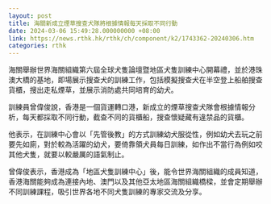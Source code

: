 ```yaml
---
layout: post
title: 海關新成立煙草搜查犬隊將根據情報每天採取不同行動
date: 2024-03-06 15:49:28.000000000 +08:00
link: https://news.rthk.hk/rthk/ch/component/k2/1743362-20240306.htm
categories: rthk
---
```


海關舉辦世界海關組織第六屆全球犬隻論壇暨地區犬隻訓練中心開幕禮，並於港珠澳大橋的基地，即場展示搜查犬的訓練工作，包括模擬搜查犬在半空登上船舶搜查貨櫃，搜出走私煙草，並展示消防處共同培育的幼犬。

訓練員曾偉俊說，香港是一個貨運轉口港，新成立的煙草搜查犬隊會根據情報分析，每天都採取不同行動，截查不同的貨櫃船，搜查懷疑藏有違禁品的貨櫃。

他表示，在訓練中心會以「先管後教」的方式訓練幼犬服從性，例如幼犬去玩之前要先如廁，對於較為活躍的幼犬，要倚靠領犬員每日訓練，如作出不當行為例如咬其他犬隻，就要以較嚴厲的語氣制止。

曾偉俊表示，香港成為「地區犬隻訓練中心」後，能令世界海關組織的成員知道，香港海關能夠成為連接內地、澳門以及其他亞太地區海關組織橋樑，並會定期舉辦不同訓練課程，吸引世界各地不同犬隻訓練的專家交流及分享。
